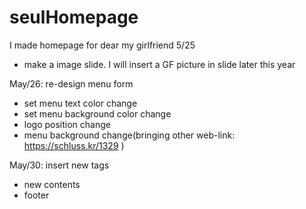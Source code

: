 # seulHomepage
I made homepage for dear my girlfriend
5/25
- make a image slide. I will insert a GF picture in slide later this year

May/26: re-design menu form
- set menu text color change
- set menu background color change
- logo position change
- menu background change(bringing other web-link: https://schluss.kr/1329 )

May/30: insert new tags
- new contents
- footer
